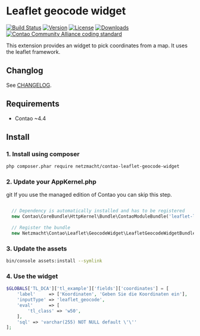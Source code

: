 Leaflet geocode widget
======================

[![Build Status](http://img.shields.io/travis/netzmacht/contao-leaflet-geocode-widget/master.svg?style=flat-square)](https://travis-ci.org/netzmacht/contao-leaflet-geocode-widget)
[![Version](http://img.shields.io/packagist/v/netzmacht/contao-leaflet-geocode-widget.svg?style=flat-square)](http://packagist.org/packages/netzmacht/contao-leaflet-geocode-widget)
[![License](http://img.shields.io/packagist/l/netzmacht/contao-leaflet-geocode-widget.svg?style=flat-square)](http://packagist.org/packages/netzmacht/contao-leaflet-geocode-widget)
[![Downloads](http://img.shields.io/packagist/dt/netzmacht/contao-leaflet-geocode-widget.svg?style=flat-square)](http://packagist.org/packages/netzmacht/contao-leaflet-geocode-widget)
[![Contao Community Alliance coding standard](http://img.shields.io/badge/cca-coding_standard-red.svg?style=flat-square)](https://github.com/contao-community-alliance/coding-standard)

This extension provides an widget to pick coordinates from a map. It uses the leaflet framework.

Changlog
--------

See [CHANGELOG](CHANGELOG.md).

Requirements
------------

 - Contao ~4.4


Install
-------

### 1. Install using composer

```bash
php composer.phar require netzmacht/contao-leaflet-geocode-widget

```

### 2. Update your AppKernel.php
git
If you use the managed edition of Contao you can skip this step.

```php

  // Dependency is automatically installed and has to be registered
  new Contao\CoreBundle\HttpKernel\Bundle\ContaoModuleBundle('leaflet-libs', $this->getRootDir()),
  
  // Register the bundle
  new Netzmacht\Contao\Leaflet\GeocodeWidget\LeafletGeocodeWidgetBundle(),
```

### 3. Update the assets

```bash
bin/console assets:install --symlink
```

### 4. Use the widget

```php
$GLOBALS['TL_DCA']['tl_example']['fields']['coordinates'] = [
    'label'     => ['Koordinaten', 'Geben Sie die Koordinaten ein'],
    'inputType' => 'leaflet_geocode',
    'eval'      => [
        'tl_class' => 'w50',
    ],
    'sql' => 'varchar(255) NOT NULL default \'\''
];
```
